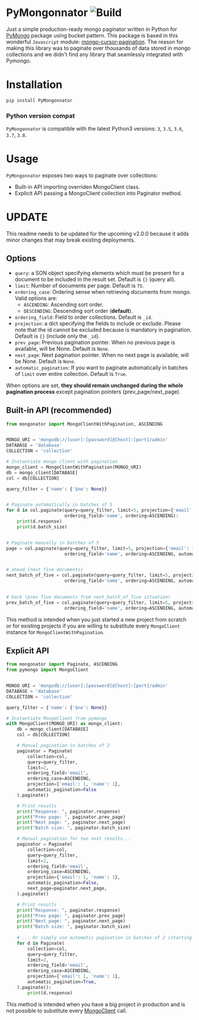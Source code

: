 # PyMongonnator ![Build](https://github.com/nitxiodev/py-mongonnator/workflows/Build/badge.svg?branch=master)
Just a simple production-ready mongo paginator written in Python for [PyMongo](https://github.com/mongodb/mongo-python-driver) package using bucket pattern. This package is based in this wonderful `Javascript` module: [mongo-cursor-pagination](https://www.npmjs.com/package/mongo-cursor-pagination).
The reason for making this library was to paginate over thousands of data stored in mongo collections and we didn't find any library that seamlessly integrated with Pymongo. 

# Installation 
```bash
pip install PyMongonnator
```
### Python version compat
`PyMongonnator` is compatible with the latest Python3 versions: `3`, `3.5`, `3.6`, `3.7`, `3.8`. 

# Usage

`PyMongonnator` exposes two ways to paginate over collections:

- Built-in API importing overriden MongoClient class.
- Explicit API passing a MongoClient collection into Paginator method.

# UPDATE
This readme needs to be updated for the upcoming v2.0.0 because it adds minor changes that may break existing 
deployments.

## Options

- `query`: a SON object specifying elements which must be present for a document to be included in the result set. Default is `{}` (query all).
- `limit`: Number of documents per page. Default is `75`.
- `ordering_case`: Ordering sense when retrieving documents from mongo. Valid options are:
    - `ASCENDING`: Ascending sort order.
    - `DESCENDING`: Descending sort order (**default**).
- `ordering_field`: Field to order collections. Default is `_id`.
- `projection`:  a dict specifying the fields to include or exclude. Please note that the id cannot be excluded because is mandatory in pagination. Default is `{}` (include only the `_id`).
- `prev_page`: Previous pagination pointer. When no previous page is available, will be None. Default is `None`.
- `next_page`: Next pagination pointer. When no next page is available, will be None. Default is `None`.
- `automatic_pagination`: If you want to paginate automatically in batches of `limit` over entire collection. Default is `True`.

When options are set, **they should remain unchanged during the whole pagination process** except pagination pointers (prev_page/next_page).

## Built-in API (recommended)
```python
from mongonator import MongoClientWithPagination, ASCENDING


MONGO_URI = 'mongodb://[user]:[password]@[host]:[port]/admin'
DATABASE = 'database'
COLLECTION = 'collection'

# Instantiate mongo client with pagination
mongo_client = MongoClientWithPagination(MONGO_URI)
db = mongo_client[DATABASE]
col = db[COLLECTION]

query_filter = {'name': {'$ne': None}}


# Paginate automatically in batches of 5
for d in col.paginate(query=query_filter, limit=5, projection={'email': 1, 'name': 1},
                      ordering_field='name', ordering=ASCENDING):
    print(d.response)
    print(d.batch_size)


# Paginate manually in batches of 5
page = col.paginate(query=query_filter, limit=5, projection={'email': 1, 'name': 1},
                      ordering_field='name', ordering=ASCENDING, automatic_pagination=False)


# ahead (next five documents)
next_batch_of_five = col.paginate(query=query_filter, limit=5, projection={'email': 1, 'name': 1},
                      ordering_field='name', ordering=ASCENDING, automatic_pagination=False, next_page=page.next_page)

               
# back (prev five documents from next_batch_of_five situation)
prev_batch_of_five = col.paginate(query=query_filter, limit=5, projection={'email': 1, 'name': 1},
                      ordering_field='name', ordering=ASCENDING, automatic_pagination=False, next_page=next_batch_of_five.prev_page)
```

This method is intended when you just started a new project from scratch or for existing projects if you are willing to substitute every `MongoClient` instance for `MongoClientWithPagination`.

## Explicit API
```python
from mongonator import Paginate, ASCENDING
from pymongo import MongoClient


MONGO_URI = 'mongodb://[user]:[password]@[host]:[port]/admin'
DATABASE = 'database'
COLLECTION = 'collection'

query_filter = {'name': {'$ne': None}}

# Instantiate MongoClient from pymongo
with MongoClient(MONGO_URI) as mongo_client:
    db = mongo_client[DATABASE]
    col = db[COLLECTION]

    # Manual pagination in batches of 2
    paginator = Paginate(
        collection=col,
        query=query_filter,
        limit=2,
        ordering_field='email',
        ordering_case=ASCENDING,
        projection={'email': 1, 'name': 1},
        automatic_pagination=False
    ).paginate()

    # Print results
    print("Response: ", paginator.response)
    print("Prev page: ", paginator.prev_page)
    print("Next page: ", paginator.next_page)
    print("Batch size: ", paginator.batch_size)

    # Manual pagination for two next results...
    paginator = Paginate(
        collection=col,
        query=query_filter,
        limit=2,
        ordering_field='email',
        ordering_case=ASCENDING,
        projection={'email': 1, 'name': 1},
        automatic_pagination=False,
        next_page=paginator.next_page,
    ).paginate()

    # Print results
    print("Response: ", paginator.response)
    print("Prev page: ", paginator.prev_page)
    print("Next page: ", paginator.next_page)
    print("Batch size: ", paginator.batch_size)
    
    # ... Or simply use automatic pagination in batches of 2 (starting in first document)
    for d in Paginate(
        collection=col,
        query=query_filter,
        limit=2,
        ordering_field='email',
        ordering_case=ASCENDING,
        projection={'email': 1, 'name': 1},
        automatic_pagination=True,
    ).paginate():
        print(d.response)
```

This method is intended when you have a big project in production and is not possible to substitute every [MongoClient](https://api.mongodb.com/python/current/api/pymongo/mongo_client.html#pymongo.mongo_client.MongoClient) call. 
